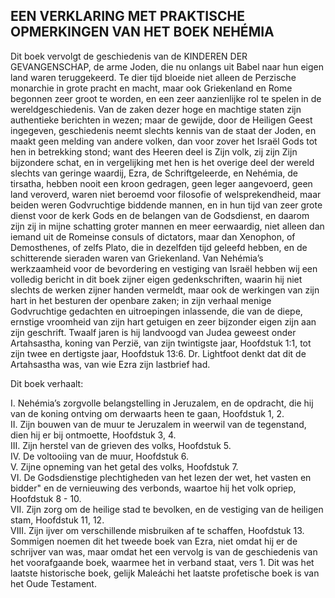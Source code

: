 ## EEN VERKLARING MET PRAKTISCHE OPMERKINGEN VAN HET BOEK NEHÉMIA

Dit boek vervolgt de geschiedenis van de KINDEREN DER GEVANGENSCHAP, de arme Joden, die nu onlangs uit Babel naar hun eigen land waren teruggekeerd. Te dier tijd bloeide niet alleen de Perzische monarchie in grote pracht en macht, maar ook Griekenland en Rome begonnen zeer groot te worden, en een zeer aanzienlijke rol te spelen in de wereldgeschiedenis. Van de zaken dezer hoge en machtige staten zijn authentieke berichten in wezen; maar de gewijde, door de Heiligen Geest ingegeven, geschiedenis neemt slechts kennis van de staat der Joden, en maakt geen melding van andere volken, dan voor zover het Israël Gods tot hen in betrekking stond; want des Heeren deel is Zijn volk, zij zijn Zijn bijzondere schat, en in vergelijking met hen is het overige deel der wereld slechts van geringe waardij, Ezra, de Schriftgeleerde, en Nehémia, de tirsatha, hebben nooit een kroon gedragen, geen leger aangevoerd, geen land veroverd, waren niet beroemd voor filosofie of welsprekendheid, maar beiden weren Godvruchtige biddende mannen, en in hun tijd van zeer grote dienst voor de kerk Gods en de belangen van de Godsdienst, en daarom zijn zij in mijne schatting groter mannen en meer eerwaardig, niet alleen dan iemand uit de Romeinse consuls of dictators, maar dan Xenophon, of Demosthenes, of zelfs Plato, die in dezelfden tijd geleefd hebben, en de schitterende sieraden waren van Griekenland. 
Van Nehémia’s werkzaamheid voor de bevordering en vestiging van Israël hebben wij een volledig bericht in dit boek zijner eigen gedenkschriften, waarin hij niet slechts de werken zijner handen vermeldt, maar ook de werkingen van zijn hart in het besturen der openbare zaken; in zijn verhaal menige Godvruchtige gedachten en uitroepingen inlassende, die van de diepe, ernstige vroomheid van zijn hart getuigen en zeer bijzonder eigen zijn aan zijn geschrift. Twaalf jaren is hij landvoogd van Judea geweest onder Artahsastha, koning van Perzië, van zijn twintigste jaar, Hoofdstuk 1:1, tot zijn twee en dertigste jaar, Hoofdstuk 13:6. 
Dr. Lightfoot denkt dat dit de Artahsastha was, van wie Ezra zijn lastbrief had. 

Dit boek verhaalt:

I. Nehémia’s zorgvolle belangstelling in Jeruzalem, en de opdracht, die hij van de koning ontving om derwaarts heen te gaan, Hoofdstuk 1, 2.  
II. Zijn bouwen van de muur te Jeruzalem in weerwil van de tegenstand, dien hij er bij ontmoette, Hoofdstuk 3, 4.  
III. Zijn herstel van de grieven des volks, Hoofdstuk 5.  
IV. De voltooiing van de muur, Hoofdstuk 6.  
V. Zijne opneming van het getal des volks, Hoofdstuk 7.  
VI. De Godsdienstige plechtigheden van het lezen der wet, het vasten en bidder" en de vernieuwing des verbonds, waartoe hij het volk opriep, Hoofdstuk 8 - 10.   
VII. Zijn zorg om de heilige stad te bevolken, en de vestiging van de heiligen stam, Hoofdstuk 11, 12.   
VIII. Zijn ijver om verschillende misbruiken af te schaffen, Hoofdstuk 13. Sommigen noemen dit het tweede boek van Ezra, niet omdat hij er de schrijver van was, maar omdat het een vervolg is van de geschiedenis van het voorafgaande boek, waarmee het in verband staat, vers 1. Dit was het laatste historische boek, gelijk Maleáchi het laatste profetische boek is van het Oude Testament.  

 
